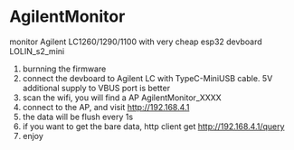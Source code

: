 # AgilentMonitor
monitor Agilent LC1260/1290/1100 with very cheap esp32 devboard LOLIN_s2_mini

1. burnning the firmware
2. connect the devboard to Agilent LC with TypeC-MiniUSB cable. 5V additional supply to VBUS port is better
3. scan the wifi, you will find a AP AgilentMonitor_XXXX
4. connect to the AP,  and visit http://192.168.4.1
5. the data will be flush every 1s
6. if you want to get the bare data, http client get http://192.168.4.1/query
7. enjoy
